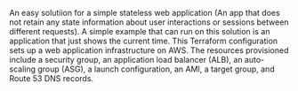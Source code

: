 An easy solutiion for a simple stateless web application (An app that does not retain any state information about user interactions or sessions between different requests).
A simple example that can run on this solution is an application that just shows the current time.
This Terraform configuration sets up a web application infrastructure on AWS. 
The resources provisioned include a security group, an application load balancer (ALB), an auto-scaling group (ASG), a launch configuration, an AMI, a target group, and Route 53 DNS records.
